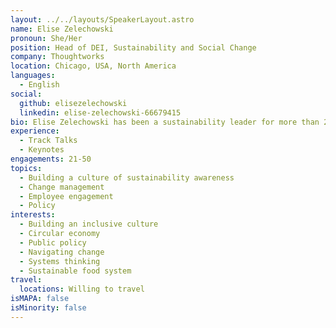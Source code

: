 ```yaml
---
layout: ../../layouts/SpeakerLayout.astro
name: Elise Zelechowski
pronoun: She/Her
position: Head of DEI, Sustainability and Social Change
company: Thoughtworks
location: Chicago, USA, North America
languages:
  - English
social:
  github: elisezelechowski
  linkedin: elise-zelechowski-66679415
bio: Elise Zelechowski has been a sustainability leader for more than 2 decades, driving climate policy, strategy and engagement in the public, private and non-profit sectors. In her current role at Thoughtworks, she’s working to embed sustainability into the culture and operations of the business, enabling technologists to create more carbon aware software and creating policies, programs and practices that drive towards Thoughtworks’ Science Based Targets. 
experience:
  - Track Talks
  - Keynotes
engagements: 21-50
topics:
  - Building a culture of sustainability awareness
  - Change management
  - Employee engagement
  - Policy
interests:
  - Building an inclusive culture
  - Circular economy
  - Public policy
  - Navigating change
  - Systems thinking
  - Sustainable food system
travel:
  locations: Willing to travel 
isMAPA: false
isMinority: false
---
```

